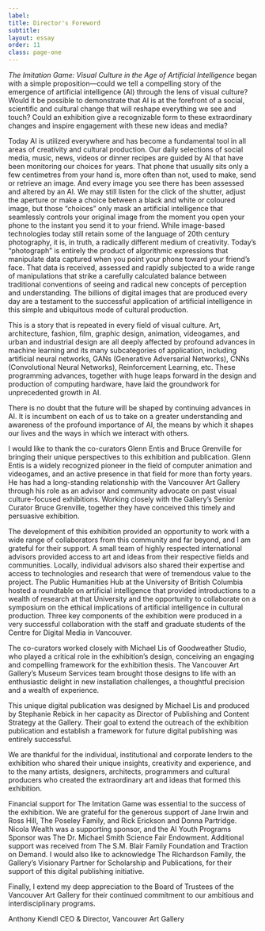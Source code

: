 ```yaml
---
label: 
title: Director's Foreword
subtitle: 
layout: essay
order: 11
class: page-one
---
```


*The Imitation Game: Visual Culture in the Age of Artificial Intelligence* began with a simple proposition—could we tell a compelling story of the emergence of artificial intelligence (AI) through the lens of visual culture? Would it be possible to demonstrate that AI is at the forefront of a social, scientific and cultural change that will reshape everything we see and touch? Could an exhibition give a recognizable form to these extraordinary changes and inspire engagement with these new ideas and media?

Today AI is utilized everywhere and has become a fundamental tool in all areas of creativity and cultural production. Our daily selections of social media, music, news, videos or dinner recipes are guided by AI that have been monitoring our choices for years. That phone that usually sits only a few centimetres from your hand is, more often than not, used to make, send or retrieve an image. And every image you see there has been assessed and altered by an AI. We may still listen for the click of the shutter, adjust the aperture or make a choice between a black and white or coloured image, but those “choices” only mask an artificial intelligence that seamlessly controls your original image from the moment you open your phone to the instant you send it to your friend. While image-based technologies today still retain some of the language of 20th century photography, it is, in truth, a radically different medium of creativity. Today’s “photograph” is entirely the product of algorithmic expressions that manipulate data captured when you point your phone toward your friend’s face. That data is received, assessed and rapidly subjected to a wide range of manipulations that strike a carefully calculated balance between traditional conventions of seeing and radical new concepts of perception and understanding. The billions of digital images that are produced every day are a testament to the successful application of artificial intelligence in this simple and ubiquitous mode of cultural production.

This is a story that is repeated in every field of visual culture. Art, architecture, fashion, film, graphic design, animation, videogames, and urban and industrial design are all deeply affected by profound advances in machine learning and its many subcategories of application, including artificial neural networks, GANs (Generative Adversarial Networks), CNNs (Convolutional Neural Networks), Reinforcement Learning, etc. These programming advances, together with huge leaps forward in the design and production of computing hardware, have laid the groundwork for unprecedented growth in AI. 

There is no doubt that the future will be shaped by continuing advances in AI. It is incumbent on each of us to take on a greater understanding and awareness of the profound importance of AI, the means by which it shapes our lives and the ways in which we interact with others. 

I would like to thank the co-curators Glenn Entis and Bruce Grenville for bringing their unique perspectives to this exhibition and publication. Glenn Entis is a widely recognized pioneer in the field of computer animation and videogames, and an active presence in that field for more than forty years. He has had a long-standing relationship with the Vancouver Art Gallery through his role as an advisor and community advocate on past visual culture-focused exhibitions. Working closely with the Gallery’s Senior Curator Bruce Grenville, together they have conceived this timely and persuasive exhibition. 

The development of this exhibition provided an opportunity to work with a wide range of collaborators from this community and far beyond, and I am grateful for their support. A small team of highly respected international advisors provided access to art and ideas from their respective fields and communities. Locally, individual advisors also shared their expertise and access to technologies and research that were of tremendous value to the project. The Public Humanities Hub at the University of British Columbia hosted a roundtable on artificial intelligence that provided introductions to a wealth of research at that University and the opportunity to collaborate on a symposium on the ethical implications of artificial intelligence in cultural production. Three key components of the exhibition were produced in a very successful collaboration with the staff and graduate students of the Centre for Digital Media in Vancouver. 

The co-curators worked closely with Michael Lis of Goodweather Studio, who played a critical role in the exhibition’s design, conceiving an engaging and compelling framework for the exhibition thesis. The Vancouver Art Gallery’s Museum Services team brought those designs to life with an enthusiastic delight in new installation challenges, a thoughtful precision and a wealth of experience. 

This unique digital publication was designed by Michael Lis and produced by Stephanie Rebick in her capacity as Director of Publishing and Content Strategy at the Gallery. Their goal to extend the outreach of the exhibition publication and establish a framework for future digital publishing was entirely successful. 

We are thankful for the individual, institutional and corporate lenders to the exhibition who shared their unique insights, creativity and experience, and to the many artists, designers, architects, programmers and cultural producers who created the extraordinary art and ideas that formed this exhibition. 

Financial support for The Imitation Game was essential to the success of the exhibition. We are grateful for the generous support of Jane Irwin and Ross Hill, The Poseley Family, and Rick Erickson and Donna Partridge. Nicola Wealth was a supporting sponsor, and the AI Youth Programs Sponsor was The Dr. Michael Smith Science Fair Endowment. Additional support was received from The S.M. Blair Family Foundation and Traction on Demand. I would also like to acknowledge The Richardson Family, the Gallery’s Visionary Partner for Scholarship and Publications, for their support of this digital publishing initiative. 

Finally, I extend my deep appreciation to the Board of Trustees of the Vancouver Art Gallery for their continued commitment to our ambitious and interdisciplinary programs.

Anthony Kiendl
CEO & Director, Vancouver Art Gallery
